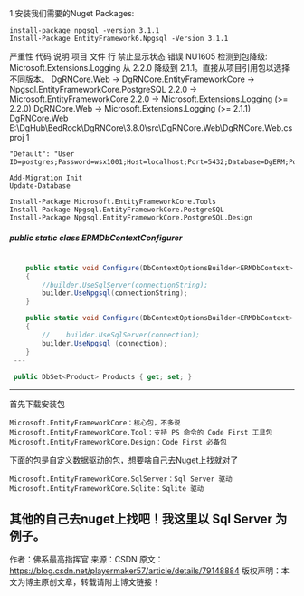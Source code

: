 1.安装我们需要的Nuget Packages:

```
install-package npgsql -version 3.1.1
Install-Package EntityFramework6.Npgsql -Version 3.1.1
```

严重性	代码	说明	项目	文件	行	禁止显示状态
错误	NU1605	检测到包降级: Microsoft.Extensions.Logging 从 2.2.0 降级到 2.1.1。直接从项目引用包以选择不同版本。 
 DgRNCore.Web -> DgRNCore.EntityFrameworkCore -> Npgsql.EntityFrameworkCore.PostgreSQL 2.2.0 -> Microsoft.EntityFrameworkCore 2.2.0 -> Microsoft.Extensions.Logging (>= 2.2.0) 
 DgRNCore.Web -> Microsoft.Extensions.Logging (>= 2.1.1)	DgRNCore.Web	E:\DgHub\BedRock\DgRNCore\3.8.0\src\DgRNCore.Web\DgRNCore.Web.csproj	1	



```
"Default": "User ID=postgres;Password=wsx1001;Host=localhost;Port=5432;Database=DgERM;Pooling=true;"
```

```
Add-Migration Init
Update-Database
```

```
Install-Package Microsoft.EntityFrameworkCore.Tools
Install-Package Npgsql.EntityFrameworkCore.PostgreSQL 
Install-Package Npgsql.EntityFrameworkCore.PostgreSQL.Design

```



   #####  public static class ERMDbContextConfigurer

```csharp
 
    public static void Configure(DbContextOptionsBuilder<ERMDbContext> builder, string connectionString)
    {
        //builder.UseSqlServer(connectionString); 
        builder.UseNpgsql(connectionString);
    }

    public static void Configure(DbContextOptionsBuilder<ERMDbContext> builder, DbConnection connection)
    {
        //    builder.UseSqlServer(connection); 
        builder.UseNpgsql (connection);
    }
 ---
     
 public DbSet<Product> Products { get; set; }
```
----



首先下载安装包

    Microsoft.EntityFrameworkCore：核心包，不多说
    Microsoft.EntityFrameworkCore.Tool：支持 PS 命令的 Code First 工具包
    Microsoft.EntityFrameworkCore.Design：Code First 必备包

下面的包是自定义数据驱动的包，想要啥自己去Nuget上找就对了

    Microsoft.EntityFrameworkCore.SqlServer：Sql Server 驱动
    Microsoft.EntityFrameworkCore.Sqlite：Sqlite 驱动

其他的自己去nuget上找吧！我这里以 Sql Server 为例子。
--------------------- 
作者：佛系最高指挥官 
来源：CSDN 
原文：https://blog.csdn.net/playermaker57/article/details/79148884 
版权声明：本文为博主原创文章，转载请附上博文链接！